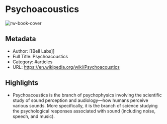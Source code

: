 # Psychoacoustics

![rw-book-cover](https://readwise-assets.s3.amazonaws.com/static/images/article4.6bc1851654a0.png)

## Metadata
- Author: [[Bell Labs]]
- Full Title: Psychoacoustics
- Category: #articles
- URL: https://en.wikipedia.org/wiki/Psychoacoustics

## Highlights
- Psychoacoustics is the branch of psychophysics involving the scientific study of sound perception and audiology—how humans perceive various sounds. More specifically, it is the branch of science studying the psychological responses associated with sound (including noise, speech, and music).

